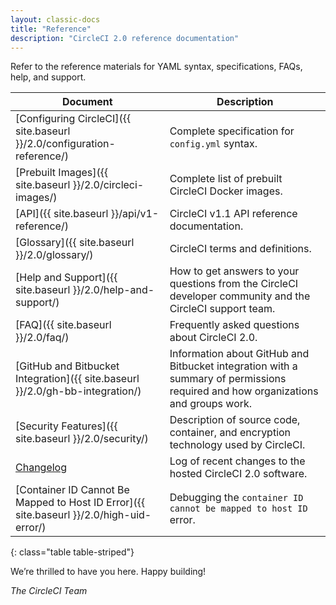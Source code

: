 ```yaml
---
layout: classic-docs
title: "Reference"
description: "CircleCI 2.0 reference documentation"
---
```

Refer to the reference materials for YAML syntax, specifications, FAQs, help, and support.

| Document                                                                                 | Description                                                                                                                      |
| ---------------------------------------------------------------------------------------- | -------------------------------------------------------------------------------------------------------------------------------- |
| [Configuring CircleCI]({{ site.baseurl }}/2.0/configuration-reference/)                  | Complete specification for `config.yml` syntax.                                                                                  |
| [Prebuilt Images]({{ site.baseurl }}/2.0/circleci-images/)                               | Complete list of prebuilt CircleCI Docker images.                                                                                |
| [API]({{ site.baseurl }}/api/v1-reference/)                                              | CircleCI v1.1 API reference documentation.                                                                                       |
| [Glossary]({{ site.baseurl }}/2.0/glossary/)                                             | CircleCI terms and definitions.                                                                                                  |
| [Help and Support]({{ site.baseurl }}/2.0/help-and-support/)                             | How to get answers to your questions from the CircleCI developer community and the CircleCI support team.                        |
| [FAQ]({{ site.baseurl }}/2.0/faq/)                                                       | Frequently asked questions about CircleCI 2.0.                                                                                   |
| [GitHub and Bitbucket Integration]({{ site.baseurl }}/2.0/gh-bb-integration/)            | Information about GitHub and Bitbucket integration with a summary of permissions required and how organizations and groups work. |
| [Security Features]({{ site.baseurl }}/2.0/security/)                                    | Description of source code, container, and encryption technology used by CircleCI.                                               |
| [Changelog](https://circleci.com/changelog/)                                             | Log of recent changes to the hosted CircleCI 2.0 software.                                                                       |
| [Container ID Cannot Be Mapped to Host ID Error]({{ site.baseurl }}/2.0/high-uid-error/) | Debugging the `container ID cannot be mapped to host ID` error.                                                                  |
{: class="table table-striped"}

We’re thrilled to have you here. Happy building!

*The CircleCI Team*